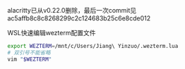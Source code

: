 alacritty已从v0.22.0删除，最后一次commit见 ac5affb8c8c8268299c2c124683b25c6e8cde012

WSL快速编辑wezterm配置文件
```bash
export WEZTERM=/mnt/c/Users/Jiang\ Yinzuo/.wezterm.lua
# 双引号不能省略
vim "$WEZTERM"
```
